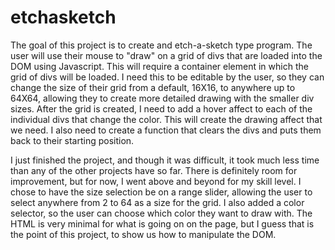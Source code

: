 # etchasketch
The goal of this project is to create and etch-a-sketch type program. The user will use their mouse to "draw" on a grid of divs that are loaded into the DOM using Javascript. This will require a container element in which the grid of divs will be loaded. I need this to be editable by the user, so they can change the size of their grid from a default, 16X16, to anywhere up to 64X64, allowing they to create more detailed drawing with the smaller div sizes. After the grid is created, I need to add a hover affect to each of the individual divs that change the color. This will create the drawing affect that we need. I also need to create a function that clears the divs and puts them back to their starting position. 

I just finished the project, and though it was difficult, it took much less time than any of the other projects have so far. There is definitely room for improvement, but for now, I went above and beyond for my skill level. I chose to have the size selection be on a range slider, allowing the user to select anywhere from 2 to 64 as a size for the grid. I also added a color selector, so the user can choose which color they want to draw with. The HTML is very minimal for what is going on on the page, but I guess that is the point of this project, to show us how to manipulate the DOM. 